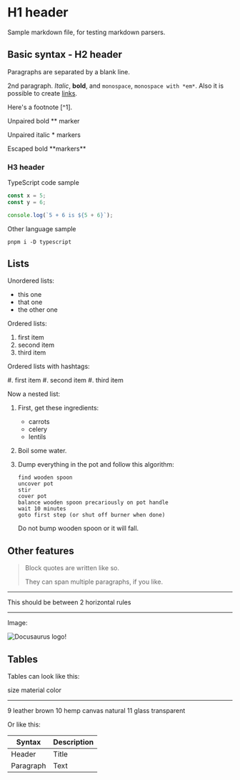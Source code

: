 # H1 header

Sample markdown file, for testing markdown parsers.

## Basic syntax - H2 header

Paragraphs are separated by a blank line.

2nd paragraph. _Italic_, **bold**, and `monospace`, `monospace with *em*`. Also it is possible to create [links](https://github.com).

Here's a footnote [^1].

Unpaired bold \*\* marker

Unpaired italic \* markers

Escaped bold \*\*markers\*\*

### H3 header

TypeScript code sample

```ts
const x = 5;
const y = 6;

console.log(`5 + 6 is ${5 + 6}`);
```

Other language sample

```
pnpm i -D typescript
```

## Lists

Unordered lists:

- this one
- that one
- the other one

Ordered lists:

1. first item
1. second item
1. third item

Ordered lists with hashtags:

#. first item
#. second item
#. third item

Now a nested list:

1.  First, get these ingredients:

    - carrots
    - celery
    - lentils

2.  Boil some water.

3.  Dump everything in the pot and follow
    this algorithm:

        find wooden spoon
        uncover pot
        stir
        cover pot
        balance wooden spoon precariously on pot handle
        wait 10 minutes
        goto first step (or shut off burner when done)

    Do not bump wooden spoon or it will fall.

## Other features

> Block quotes are
> written like so.
>
> They can span multiple paragraphs,
> if you like.

---

This should be between 2 horizontal rules

---

Image:

![Docusaurus logo!](https://docusaurus.io/img/slash-introducing.svg "Docusaurus logo")

## Tables

Tables can look like this:

size material color

---

9 leather brown
10 hemp canvas natural
11 glass transparent

Or like this:

| Syntax    | Description |
| --------- | ----------- |
| Header    | Title       |
| Paragraph | Text        |
